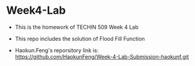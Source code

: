 # Week4-Lab
- This is the homework of TECHIN 509 Week 4 Lab
- This repo includes the solution of Flood Fill Function

- Haokun.Feng's reporsitory link is: https://github.com/HaokunFeng/Week-4-Lab-Submission-haokunf.git